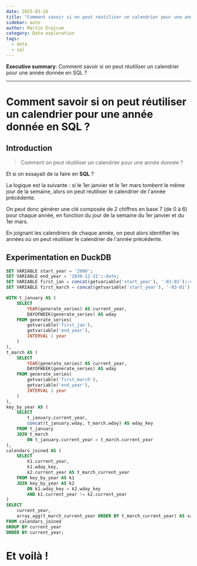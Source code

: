 ```yaml
---
date: 2025-03-26
title: "Comment savoir si on peut réutiliser un calendrier pour une année donnée en SQL ?"
sidebar: auto
author: Martin Erpicum
category: Data exploration
tags:
  - data
  - sql
---
```


**Executive summary**: Comment savoir si on peut réutiliser un calendrier pour une année donnée en SQL ?

---

# Comment savoir si on peut réutiliser un calendrier pour une année donnée en SQL ?

## Introduction

> Comment on peut réutiliser un calendrier pour une année donnée ?

Et si on essayait de la faire en **SQL** ?

La logique est la suivante : si le 1er janvier et le 1er mars tombent le même jour de la semaine, alors on peut réutiliser le calendrier de l'année précédente.

On peut donc générer une clé composée de 2 chiffres en base 7 (de 0 à 6) pour chaque année, en fonction du jour de la semaine du 1er janvier et du 1er mars.

En joignant les calendriers de chaque année, on peut alors identifier les années où on peut réutiliser le calendrier de l'année précédente.

## Experimentation en DuckDB

```sql
SET VARIABLE start_year = '2000';
SET VARIABLE end_year = '2030-12-31'::date;
SET VARIABLE first_jan = concat(getvariable('start_year'), '-01-01')::date;
SET VARIABLE first_march = concat(getvariable('start_year'), '-03-01')::date;

WITH t_january AS (
    SELECT
        YEAR(generate_series) AS current_year,
        DAYOFWEEK(generate_series) AS wday
    FROM generate_series(
        getvariable('first_jan'),
        getvariable('end_year'),
        INTERVAL 1 year
    )
),
t_march AS (
    SELECT
        YEAR(generate_series) AS current_year,
        DAYOFWEEK(generate_series) AS wday
    FROM generate_series(
        getvariable('first_march'),
        getvariable('end_year'),
        INTERVAL 1 year
    )
),
key_by_year AS (
    SELECT
        t_january.current_year,
        concat(t_january.wday, t_march.wday) AS wday_key
    FROM t_january
    JOIN t_march
        ON t_january.current_year = t_march.current_year
),
calendars_joined AS (
    SELECT
        k1.current_year,
        k1.wday_key,
        k2.current_year AS t_march_current_year
    FROM key_by_year AS k1
    JOIN key_by_year AS k2
        ON k1.wday_key = k2.wday_key
        AND k1.current_year != k2.current_year
)
SELECT
    current_year,
    array_agg(t_march_current_year ORDER BY t_march_current_year) AS same_wday_years
FROM calendars_joined
GROUP BY current_year
ORDER BY current_year;
```

# Et voilà !
